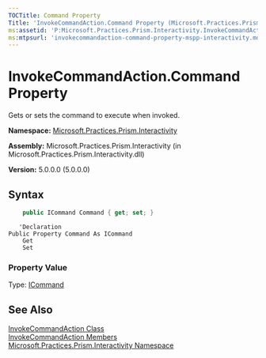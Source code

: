 ```yaml
---
TOCTitle: Command Property
Title: 'InvokeCommandAction.Command Property (Microsoft.Practices.Prism.Interactivity)'
ms:assetid: 'P:Microsoft.Practices.Prism.Interactivity.InvokeCommandAction.Command'
ms:mtpsurl: 'invokecommandaction-command-property-mspp-interactivity.md'
---
```



# InvokeCommandAction.Command Property

Gets or sets the command to execute when invoked.

**Namespace:** [Microsoft.Practices.Prism.Interactivity](https://msdn.microsoft.com/library/microsoft.practices.prism.interactivity)

**Assembly:** Microsoft.Practices.Prism.Interactivity (in Microsoft.Practices.Prism.Interactivity.dll)

**Version:** 5.0.0.0 (5.0.0.0)

## Syntax

```C#
    public ICommand Command { get; set; }
```
```VB
   'Declaration
Public Property Command As ICommand
	Get
	Set
``` 

### Property Value

Type: [ICommand](http://msdn.microsoft.com/en-us/library/ms616869)

## See Also

[InvokeCommandAction Class](https://msdn.microsoft.com/library/microsoft.practices.prism.interactivity.invokecommandaction)<br/>
[InvokeCommandAction Members](https://msdn.microsoft.com/allmembers.t:microsoft.practices.prism.interactivity.invokecommandaction)<br/>
[Microsoft.Practices.Prism.Interactivity Namespace](https://msdn.microsoft.com/library/microsoft.practices.prism.interactivity)
